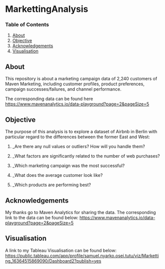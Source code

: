 # MarkettingAnalysis

### Table of Contents

1. [About](#about)
2. [Objective](#objective)
3. [Acknowledgements](#acknowledgements)
4. [Visualisation](#Visualisation)


## About <a name="about"></a>

This repository is about a marketing campaign data of 2,240 customers of Maven Marketing, including customer profiles, product preferences, campaign successes/failures, and channel performance.

The corresponding data can be found here https://www.mavenanalytics.io/data-playground?page=2&pageSize=5

## Objective <a name="objective"></a>

The purpose of this analysis is to explore a dataset of Airbnb in Berlin with particular regard to the differences between the former East and West: 
1. _Are there any null values or outliers? How will you handle them?

2. _What factors are significantly related to the number of web purchases?

3. _Which marketing campaign was the most successful?

4. _What does the average customer look like?

5. _Which products are performing best?


## Acknowledgements <a name="acknowledgements"></a>

My thanks go to Maven Analytics for sharing the data. The corresponding link to the data can be found below:
https://www.mavenanalytics.io/data-playground?page=2&pageSize=5




## Visualisation <a name="Visualisation"></a>

A link to my Tableau Visualisation can be found below:
https://public.tableau.com/app/profile/samuel.nyarko.osei.tutu/viz/Marketting_16364515869090/Dashboard2?publish=yes
